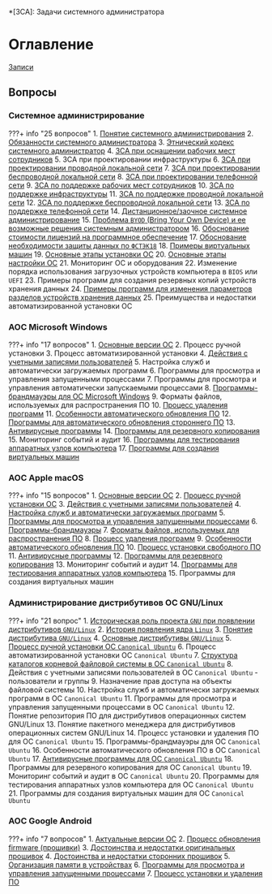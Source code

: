 *[ЗСА]: Задачи системного администратора

# Оглавление

[Записи](watch/)

## Вопросы

### Системное администрирование

???+ info "25 вопросов"
    1. [Понятие системного администрирования](exam/sys/1/)
    2. [Обязанности системного администратора](exam/sys/2/)
    3. [Этнический кодекс системного администратор](exam/sys/3/)
    4. [ЗСА при оснащении рабочих мест сотрудников](exam/sys/4/)
    5. ЗСА при проектировании инфраструктуры
    6. [ЗСА при проектировании проводной локальной сети](exam/sys/6/)
    7. [ЗСА при проектировании беспроводной локальной сети](exam/sys/7/)
    8. [ЗСА при проектировании телефонной сети](exam/sys/8/)
    9. [ЗСА по поддержке рабочих мест сотрудников](exam/sys/9/)
    10. [ЗСА по поддержке инфраструктуры](exam/sys/10/)
    11. [ЗСА по поддержке проводной локальной сети](exam/sys/11/)
    12. [ЗСА по поддержке беспроводной локальной сети](exam/sys/12/)
    13. [ЗСА по поддержке телефонной сети](exam/sys/13/)
    14. [Дистанционное/заочное системное администрирование](exam/sys/14/)
    15. [Проблема `BYOD` (Bring Your Own Device) и ее возможные решения системным администратором](exam/sys/15/)
    16. [Обоснование стоимости лицензий на программное обеспечение](exam/sys/16/)
    17. [Обоснование необходимости защиты данных по `ФСТЭК18`](exam/sys/17/)
    18. [Примеры виртуальных машин](exam/sys/18/)
    19. [Основные этапы установки ОС](exam/sys/19/)
    20. [Основные этапы настройки ОС](exam/sys/20/)
    21. Мониторинг ОС и оборудования
    22. Изменение порядка использования загрузочных устройств компьютера в `BIOS` или `UEFI`
    23. Примеры программ для создания резервных копий устройств хранения данных
    24. [Примеры программ для изменения параметров разделов устройств хранения данных](exam/sys/24/)
    25. Преимущества и недостатки автоматизированной установки ОС

### АОС Microsoft Windows

???+ info "17 вопросов"
    1. [Основные версии ОС](exam/windows/1/)
    2. Процесс ручной установки
    3. Процесс автоматизированной установки
    4. [Действия с учетными записями пользователей](exam/windows/4/)
    5. Настройка служб и автоматически загружаемых программ
    6. Программы для просмотра и управления запущенными процессами
    7. Программы для просмотра и управления автоматически запускаемыми процессами
    8. [Программы-брандмауэры для ОС Microsoft Windows](exam/windows/8/)
    9. Форматы файлов, используемых для распространения ПО
    10. [Процесс удаления программ](exam/windows/10/)
    11. [Особенности автоматического обновления ПО](exam/windows/11/)
    12. [Программы для автоматического обновления стороннего ПО](exam/windows/12/)
    13. [Антивирусные программы](exam/windows/13/)
    14. [Программы для резервного копирования](exam/windows/14/)
    15. Мониторинг событий и аудит
    16. [Программы для тестирования аппаратных узлов компьютера](exam/windows/16/)
    17. [Программы для создания виртуальных машин](exam/windows/17/)

### АОС Apple macOS

???+ info "15 вопросов"
    1. [Основные версии ОС](exam/macos/1/)
    2. [Процесс ручной установки ОС](exam/macos/2/)
    3. [Действия с учетными записями пользователей](exam/macos/3/)
    4. [Настройка служб и автоматически загружаемых программ](exam/macos/4/)
    5. [Программы для просмотра и управления запущенными процессами](exam/macos/5/)
    6. [Программы-брандмауэры](exam/macos/6/)
    7. [Форматы файлов, используемых для распространения ПО](exam/macos/7/)
    8. [Процесс удаления программ](exam/macos/8/)
    9. [Особенности автоматического обновления ПО](exam/macos/9/)
    10. [Процесс установки свободного ПО](exam/macos/10/)
    11. [Антивирусные программы](exam/macos/11/)
    12. [Программы для резервного копирования](exam/macos/12/)
    13. Мониторинг событий и аудит
    14. [Программы для тестирования аппаратных узлов компьютера](exam/macos/14/)
    15. Программы для создания виртуальных машин

### Администрирование дистрибутивов ОС GNU/Linux

???+ info "21 вопрос"
    1. [Историческая роль проекта `GNU` при появлении дистрибутивов `GNU/Linux`](exam/linux/1/)
    2. [История появления ядра `Linux`](exam/linux/2/)
    3. [Понятие дистрибутива `GNU/Linux`](exam/linux/3/)
    4. [Основные дистрибутивы `GNU/Linux`](exam/linux/4/)
    5. [Процесс ручной установки ОС `Canonical Ubuntu`](exam/linux/5/)
    6. Процесс автоматизированной установки ОС `Canonical Ubuntu`
    7. [Структура каталогов корневой файловой системы в ОС `Canonical Ubuntu`](exam/linux/7/)
    8. Действия с учетными записями пользователей в ОС `Canonical Ubuntu` - пользователи и группы
    9. Назначение прав доступа на объекты файловой системы
    10. Настройка служб и автоматически загружаемых программ в ОС `Canonical Ubuntu`
    11. Программы для просмотра и управления запущенными процессами в ОС `Canonical Ubuntu`
    12. Понятие репозитория ПО для дистрибутивов операционных систем GNU/Linux
    13. Понятие пакетного менеджера для дистрибутивов операционных систем GNU/Linux
    14. Процесс установки и удаления ПО для ОС `Canonical Ubuntu`
    15. Программы-брандмауэры для ОС `Canonical Ubuntu`
    16. Особенности автоматического обновления ПО в ОС `Canonical Ubuntu`
    17. [Антивирусные программы для ОС `Canonical Ubuntu`](exam/linux/17/)
    18. Программы для резервного копирования для ОС `Canonical Ubuntu`
    19. Мониторинг событий и аудит в ОС `Canonical Ubuntu`
    20. Программы для тестирования аппаратных узлов компьютера для ОС `Canonical Ubuntu`
    21. Программы для создания виртуальных машин для ОС `Canonical Ubuntu`

### АОС Google Android

???+ info "7 вопросов"
    1. [Актуальные версии ОС](exam/android/1/)
    2. [Процесс обновления firmware (прошивки)](exam/android/2/)
    3. [Достоинства и недостатки оригинальных прошивок](exam/android/3/)
    4. [Достоинства и недостатки сторонних прошивок](exam/android/4/)
    5. [Организация памяти в устройствах](exam/android/5/)
    6. [Программы для просмотра и управления запущенными процессами](exam/android/6/)
    7. [Процесс установки и удаления ПО](exam/android/7/)
